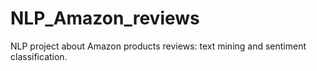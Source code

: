 # NLP_Amazon_reviews
NLP project about Amazon products reviews: text mining and sentiment classification.
